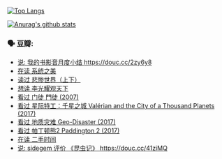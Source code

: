 [![Top Langs](https://github-readme-stats.vercel.app/api/top-langs/?username=w940853815)](https://github.com/anuraghazra/github-readme-stats)

[![Anurag's github stats](https://github-readme-stats.vercel.app/api?username=w940853815)](https://github.com/anuraghazra/github-readme-stats)

### 🗣 豆瓣:

<!-- DOUBAN-ACTIVITIES:START -->
- [说: 我的书影音月度小结 https://douc.cc/2zy6y8 ](https://www.douban.com/doubanapp/dispatch?uri=/status/3158701775/)
- [在读 系统之美](https://www.douban.com/doubanapp/dispatch?uri=/status/3158445173/)
- [读过 悲惨世界（上下）](https://www.douban.com/doubanapp/dispatch?uri=/status/3157750536/)
- [想读 李光耀观天下](https://www.douban.com/doubanapp/dispatch?uri=/status/3154809578/)
- [看过 门徒 門徒‎ (2007)](https://www.douban.com/doubanapp/dispatch?uri=/status/3151164311/)
- [看过 星际特工：千星之城 Valérian and the City of a Thousand Planets‎ (2017)](https://www.douban.com/doubanapp/dispatch?uri=/status/3150386459/)
- [看过 地质灾难 Geo-Disaster‎ (2017)](https://www.douban.com/doubanapp/dispatch?uri=/status/3148075224/)
- [看过 帕丁顿熊2 Paddington 2‎ (2017)](https://www.douban.com/doubanapp/dispatch?uri=/status/3146955987/)
- [在读 二手时间](https://www.douban.com/doubanapp/dispatch?uri=/status/3136240831/)
- [说: sidegem 评价 《昆虫记》 https://douc.cc/41ziMQ ](https://www.douban.com/doubanapp/dispatch?uri=/status/3136240320/)
<!-- DOUBAN-ACTIVITIES:END -->
<!--
**w940853815/w940853815** is a ✨ _special_ ✨ repository because its `README.md` (this file) appears on your GitHub profile.

Here are some ideas to get you started:

- 🔭 I’m currently working on ...
- 🌱 I’m currently learning ...
- 👯 I’m looking to collaborate on ...
- 🤔 I’m looking for help with ...
- 💬 Ask me about ...
- 📫 How to reach me: ...
- 😄 Pronouns: ...
- ⚡ Fun fact: ...
-->
